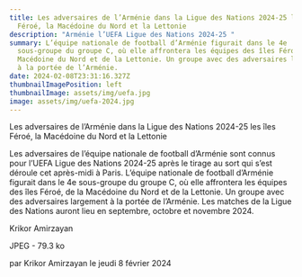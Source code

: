 ```yaml
---
title: Les adversaires de l’Arménie dans la Ligue des Nations 2024-25 les îles
  Féroé, la Macédoine du Nord et la Lettonie
description: "Arménie l’UEFA Ligue des Nations 2024-25 "
summary: L’équipe nationale de football d’Arménie figurait dans le 4e
  sous-groupe du groupe C, où elle affrontera les équipes des îles Féroé, de la
  Macédoine du Nord et de la Lettonie. Un groupe avec des adversaires largement
  à la portée de l’Arménie.
date: 2024-02-08T23:31:16.327Z
thumbnailImagePosition: left
thumbnailImage: assets/img/uefa.jpg
image: assets/img/uefa-2024.jpg
---
```

Les adversaires de l’Arménie dans la Ligue des Nations 2024-25 les îles Féroé, la Macédoine du Nord et la Lettonie

Les adversaires de l’équipe nationale de football d’Arménie sont connus pour l’UEFA Ligue des Nations 2024-25 après le tirage au sort qui s’est déroule cet après-midi à Paris.
L’équipe nationale de football d’Arménie figurait dans le 4e sous-groupe du groupe C, où elle affrontera les équipes des îles Féroé, de la Macédoine du Nord et de la Lettonie. Un groupe avec des adversaires largement à la portée de l’Arménie.
Les matches de la Ligue des Nations auront lieu en septembre, octobre et novembre 2024.

Krikor Amirzayan

JPEG - 79.3 ko

par Krikor Amirzayan le jeudi 8 février 2024